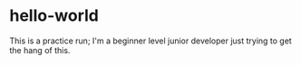 # hello-world
This is a practice run;
I'm a beginner level junior developer just trying to get the hang of this.
